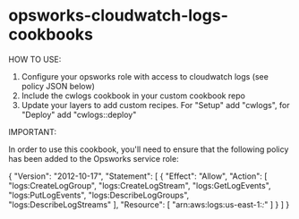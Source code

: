 opsworks-cloudwatch-logs-cookbooks
==================================
HOW TO USE:
 1. Configure your opsworks role with access to cloudwatch logs (see policy JSON below)
 2. Include the cwlogs cookbook in your custom cookbook repo
 3. Update your layers to add custom recipes. For "Setup" add "cwlogs", for "Deploy" add "cwlogs::deploy"

IMPORTANT:

In order to use this cookbook, you'll need to ensure that the following policy has been added to the Opsworks service role:

 {
  "Version": "2012-10-17",
  "Statement": [
    {
      "Effect": "Allow",
      "Action": [
        "logs:CreateLogGroup",
        "logs:CreateLogStream",
        "logs:GetLogEvents",
        "logs:PutLogEvents",
        "logs:DescribeLogGroups",
        "logs:DescribeLogStreams"
      ],
      "Resource": [
        "arn:aws:logs:us-east-1:*:*"
      ]
    }
  ]
}


